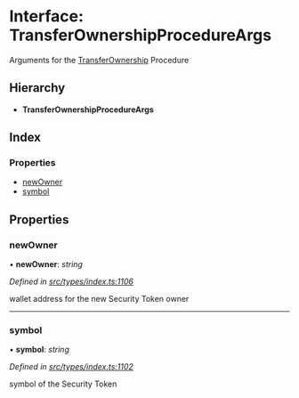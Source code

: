 # Interface: TransferOwnershipProcedureArgs

Arguments for the [TransferOwnership](../enums/_types_index_.proceduretype.md#transferownership) Procedure

## Hierarchy

- **TransferOwnershipProcedureArgs**

## Index

### Properties

- [newOwner](_types_index_.transferownershipprocedureargs.md#newowner)
- [symbol](_types_index_.transferownershipprocedureargs.md#symbol)

## Properties

### newOwner

• **newOwner**: _string_

_Defined in [src/types/index.ts:1106](https://github.com/PolymathNetwork/polymath-sdk/blob/a1cd5e3/src/types/index.ts#L1106)_

wallet address for the new Security Token owner

---

### symbol

• **symbol**: _string_

_Defined in [src/types/index.ts:1102](https://github.com/PolymathNetwork/polymath-sdk/blob/a1cd5e3/src/types/index.ts#L1102)_

symbol of the Security Token
